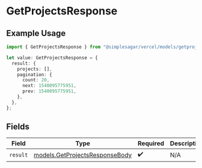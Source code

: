 # GetProjectsResponse

## Example Usage

```typescript
import { GetProjectsResponse } from "@simplesagar/vercel/models/getprojectsop.js";

let value: GetProjectsResponse = {
  result: {
    projects: [],
    pagination: {
      count: 20,
      next: 1540095775951,
      prev: 1540095775951,
    },
  },
};
```

## Fields

| Field                                                                  | Type                                                                   | Required                                                               | Description                                                            |
| ---------------------------------------------------------------------- | ---------------------------------------------------------------------- | ---------------------------------------------------------------------- | ---------------------------------------------------------------------- |
| `result`                                                               | [models.GetProjectsResponseBody](../models/getprojectsresponsebody.md) | :heavy_check_mark:                                                     | N/A                                                                    |